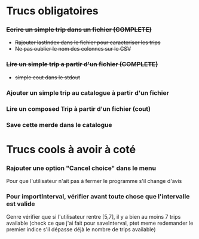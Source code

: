 # Trucs obligatoires

### <s>Ecrire un simple trip dans un fichier (COMPLETE)
- Rajouter lastIndex dans le fichier pour caracteriser les trips
- Ne pas oublier le nom des colonnes sur le CSV
  </s>

### <s>Lire un simple trip a partir d'un fichier (COMPLETE)
- simple cout dans le stdout</s>

### Ajouter un simple trip au catalogue à partir d'un fichier

### Lire un composed Trip à partir d'un fichier (cout)

### Save cette merde dans le catalogue 

# Trucs cools à avoir à coté

### Rajouter une option "Cancel choice" dans le menu
Pour que l'utilisateur n'ait pas à fermer le programme s'il change d'avis

### Pour importInterval, vérifier avant toute chose que l'intervalle est valide
Genre vérifier que si l'utilisateur rentre [5,7], il y a bien au moins 7 trips available
(check ce que j'ai fait pour saveInterval, ptet meme redemander le premier indice s'il
dépasse déjà le nombre de trips available)
